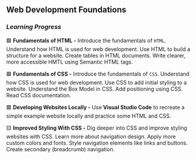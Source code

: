 ## Web Development Foundations

### _Learning Progress_

:green_square: **Fundamentals of HTML -** Introduce the fundamentals of `HTML`. Understand how HTML is used for web development. Use HTML to build a structure for a website. Create tables in HTML documents. Write clearer, more accessible HMTL using Semantic HTML tags.

:green_square: **Fundamentals of CSS -** Introduce the fundamentals of `CSS`. Understand how CSS is used for web development. Use CSS to add initial styling to a website. Understand the Box Model in CSS. Add positioning using CSS. Read CSS documentation.

:green_square: **Developing Websites Locally -** Use **Visual Studio Code** to recreate a simple example website locally and practice some HTML and CSS.

:yellow_square: **Improved Styling With CSS -** Dig deeper into CSS and improve styling websites with CSS. Learn more about navigation design. Apply more custom colors and fonts. Style navigation elements like links and buttons. Create secondary (breadcrumb) navigation.